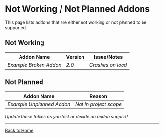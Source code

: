 # Not Working / Not Planned Addons

This page lists addons that are either not working or not planned to be supported.

## Not Working

| Addon Name | Version | Issue/Notes |
|------------|---------|-------------|
| _Example Broken Addon_ | _2.0_ | _Crashes on load_ |

## Not Planned

| Addon Name | Reason |
|------------|--------|
| _Example Unplanned Addon_ | _Not in project scope_ |

*Update these tables as you test or decide on addon support!*

---
[Back to Home](Home.md)
